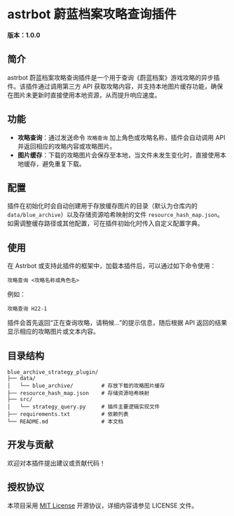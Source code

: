 # astrbot 蔚蓝档案攻略查询插件

**版本：1.0.0**

## 简介

astrbot 蔚蓝档案攻略查询插件是一个用于查询《蔚蓝档案》游戏攻略的异步插件。该插件通过调用第三方 API 获取攻略内容，并支持本地图片缓存功能，确保在图片未更新时直接使用本地资源，从而提升响应速度。

## 功能

- **攻略查询**：通过发送命令 `攻略查询` 加上角色或攻略名称，插件会自动调用 API 并返回相应的攻略内容或攻略图片。
- **图片缓存**：下载的攻略图片会保存至本地，当文件未发生变化时，直接使用本地缓存，避免重复下载。

## 配置

插件在初始化时会自动创建用于存放缓存图片的目录（默认为仓库内的 `data/blue_archive`）以及存储资源哈希映射的文件 `resource_hash_map.json`。如需调整缓存路径或其他配置，可在插件初始化时传入自定义配置字典。

## 使用

在 Astrbot 或支持此插件的框架中，加载本插件后，可以通过如下命令使用：

```
攻略查询 <攻略名称或角色名>
```

例如：

```
攻略查询 H22-1
```

插件会首先返回“正在查询攻略，请稍候...”的提示信息，随后根据 API 返回的结果显示相应的攻略图片或文本内容。

## 目录结构

```
blue_archive_strategy_plugin/
├── data/
│   └── blue_archive/         # 存放下载的攻略图片缓存
├── resource_hash_map.json    # 存储资源哈希映射
├── src/
│   └── strategy_query.py     # 插件主要逻辑实现文件
├── requirements.txt          # 依赖列表
└── README.md                 # 本文档
```

## 开发与贡献

欢迎对本插件提出建议或贡献代码！

## 授权协议

本项目采用 [MIT License](LICENSE) 开源协议，详细内容请参见 LICENSE 文件。
